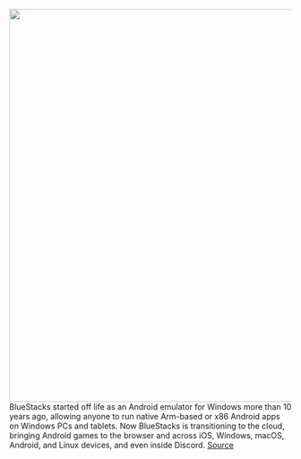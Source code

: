 <img src='https://cdn.vox-cdn.com/thumbor/lv6zJsjZwLthDaAGZyYM96-JeRE=/0x0:1920x1080/1200x800/filters:focal(807x387:1113x693)/cdn.vox-cdn.com/uploads/chorus_image/image/69930563/bluestacksx.0.jpg' width='700px' /><br/>
BlueStacks started off life as an Android emulator for Windows more than 10 years ago, allowing anyone to run native Arm-based or x86 Android apps on Windows PCs and tablets. Now BlueStacks is transitioning to the cloud, bringing Android games to the browser and across iOS, Windows, macOS, Android, and Linux devices, and even inside Discord.
<a href='https://www.theverge.com/2021/9/30/22701930/bluestacks-x-android-games-browser-free-cloud-gaming'> Source <a/>
